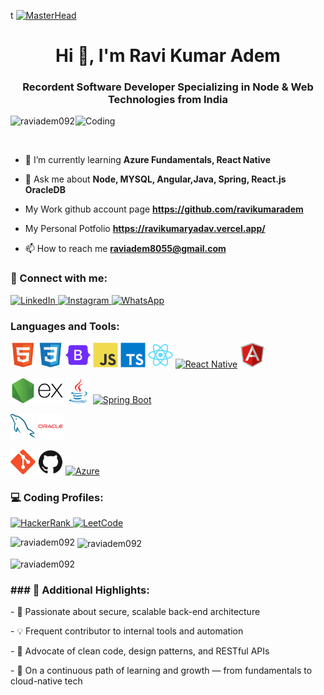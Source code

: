 t
[![MasterHead](https://user-images.githubusercontent.com/115386517/225841791-e6eb2fcf-6de1-45ec-a5e8-0c321f0af245.gif)](raviadem092.io)
<h1 align="center">Hi 👋, I'm Ravi Kumar Adem</h1>
<h3 align="center">Recordent Software Developer Specializing in Node & Web Technologies from India</h3>
<img align="right"alt="Coding"width="400"src="https://cdn.dribbble.com/users/1162077/screenshots/3848914/media/7ed7d5ca074b48b328150e5a231e8d1f.gif">

<p align="left"> <img src="https://komarev.com/ghpvc/?username=raviadem092&label=Profile%20views&color=0e75b6&style=flat" alt="raviadem092" /> </p>

<p align="left"> <a href="https://twitter.com/" target="blank"><img src="https://img.shields.io/twitter/follow/?logo=twitter&style=for-the-badge" alt="" /></a> </p>

- 🌱 I’m currently learning **Azure Fundamentals, React Native**

- 💬 Ask me about **Node, MYSQL, Angular,Java, Spring, React.js OracleDB**
-  My Work github account page **https://github.com/ravikumaradem**
-  My Personal Potfolio  **https://ravikumaryadav.vercel.app/**
- 📫 How to reach me **raviadem8055@gmail.com**

<h3 align="left">🤝 Connect with me:</h3>
<p align="left">
  <a href="https://linkedin.com/in/puzzlebyteravikumar" target="_blank">
    <img src="https://cdn.jsdelivr.net/gh/devicons/devicon/icons/linkedin/linkedin-original.svg" alt="LinkedIn" width="40" height="40"/>
  </a>
  <a href="https://www.instagram.com/ravikumaradem_17?igsh=MW50OG85YjJ4M2JhbQ==" target="_blank">
    <img src="https://img.shields.io/badge/Instagram-%23E4405F.svg?&style=for-the-badge&logo=instagram&logoColor=white" alt="Instagram" />
  </a>
  <a href="https://wa.me/916300686036" target="_blank">
    <img src="https://img.shields.io/badge/WhatsApp-25D366?style=for-the-badge&logo=whatsapp&logoColor=white" alt="WhatsApp" />
  </a>
</p>


<h3 align="left">Languages and Tools:</h3>
<p align="left">
  <!-- Web -->
  <a href="#"><img src="https://raw.githubusercontent.com/devicons/devicon/master/icons/html5/html5-original.svg" alt="HTML5" width="40" height="40"/></a>
  <a href="#"><img src="https://raw.githubusercontent.com/devicons/devicon/master/icons/css3/css3-original.svg" alt="CSS3" width="40" height="40"/></a>
  <a href="#"><img src="https://raw.githubusercontent.com/devicons/devicon/master/icons/bootstrap/bootstrap-plain.svg" alt="Bootstrap" width="40" height="40"/></a>
  <a href="#"><img src="https://raw.githubusercontent.com/devicons/devicon/master/icons/javascript/javascript-original.svg" alt="JavaScript" width="40" height="40"/></a>
  <a href="#"><img src="https://raw.githubusercontent.com/devicons/devicon/master/icons/typescript/typescript-original.svg" alt="TypeScript" width="40" height="40"/></a>
  <a href="#"><img src="https://raw.githubusercontent.com/devicons/devicon/master/icons/react/react-original.svg" alt="React" width="40" height="40"/></a>
  <a href="#"><img src="https://reactnative.dev/img/header_logo.svg" alt="React Native" width="40" height="40"/></a>
  <a href="#"><img src="https://raw.githubusercontent.com/devicons/devicon/master/icons/angularjs/angularjs-original.svg" alt="Angular" width="40" height="40"/></a>

  <!-- Backend -->
  <a href="#"><img src="https://raw.githubusercontent.com/devicons/devicon/master/icons/nodejs/nodejs-original.svg" alt="Node.js" width="40" height="40"/></a>
  <a href="#"><img src="https://raw.githubusercontent.com/devicons/devicon/master/icons/express/express-original.svg" alt="Express.js" width="40" height="40"/></a>
  <a href="#"><img src="https://raw.githubusercontent.com/devicons/devicon/master/icons/java/java-original.svg" alt="Java" width="40" height="40"/></a>
  <a href="#"><img src="https://www.vectorlogo.zone/logos/springio/springio-icon.svg" alt="Spring Boot" width="40" height="40"/></a>

  <!-- Databases -->
  <a href="#"><img src="https://raw.githubusercontent.com/devicons/devicon/master/icons/mysql/mysql-original.svg" alt="MySQL" width="40" height="40"/></a>
  <a href="#"><img src="https://raw.githubusercontent.com/devicons/devicon/master/icons/oracle/oracle-original.svg" alt="OracleDB" width="40" height="40"/></a>

  <!-- Cloud, Version Control -->
  <a href="#"><img src="https://raw.githubusercontent.com/devicons/devicon/master/icons/git/git-original.svg" alt="Git" width="40" height="40"/></a>
  <a href="#"><img src="https://raw.githubusercontent.com/devicons/devicon/master/icons/github/github-original.svg" alt="GitHub" width="40" height="40"/></a>
  <a href="#"><img src="https://cdn.jsdelivr.net/gh/devicons/devicon/icons/azure/azure-original.svg" alt="Azure" width="40" height="40"/></a>
</p>

<h3 align="left">💻 Coding Profiles:</h3>
<p align="left">
  <!-- HackerRank -->
  <a href="https://www.hackerrank.com/profile/raviadem8055" target="_blank">
    <img src="https://img.shields.io/badge/HackerRank-2EC866?style=for-the-badge&logo=hackerrank&logoColor=white" alt="HackerRank" />
  </a>
  <!-- LeetCode -->
  <a href="https://leetcode.com/u/ravikumaradem/" target="_blank">
    <img src="https://img.shields.io/badge/LeetCode-FFA116?style=for-the-badge&logo=leetcode&logoColor=black" alt="LeetCode" />
  </a>
</p>


<p><img align="left" src="https://github-readme-stats.vercel.app/api/top-langs?username=raviadem092&show_icons=true&locale=en&layout=compact" alt="raviadem092" /></p>

<p>&nbsp;<img align="center" src="https://github-readme-stats.vercel.app/api?username=raviadem092&show_icons=true&locale=en" alt="raviadem092" /></p>

<p><img align="center" src="https://github-readme-streak-stats.herokuapp.com/?user=raviadem092&" alt="raviadem092" /></p>

<h3 align="left">### 🚀 Additional Highlights:</h3>
<p align="left">- 🔐 Passionate about secure, scalable back-end architecture</p>
<p align="left">- 💡 Frequent contributor to internal tools and automation</p>
<p align="left">- 📘 Advocate of clean code, design patterns, and RESTful APIs</p>
<p align="left">- 🎯 On a continuous path of learning and growth — from fundamentals to cloud-native tech</p>
